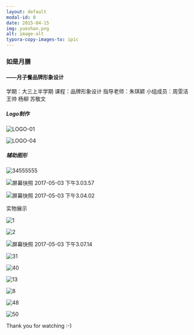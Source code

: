 ```yaml
---
layout: default
modal-id: 8
date: 2015-04-15
img: yueshan.png
alt: image-alt
typora-copy-images-to: ipic
---
```


### 如是月膳



#### ——月子餐品牌形象设计



学期：大三上半学期                              课程：品牌形象设计                              指导老师：朱琪颖                              小组成员：周雯洁    王帅    杨柳    苏敬文





##### Logo制作



![LOGO-01](http://ww4.sinaimg.cn/large/006tNbRwgy1ff7zijwpyhj30jq0oxgn8.jpg)



![LOGO-04](http://ww3.sinaimg.cn/large/006tNbRwgy1ff7zio16ovj30jq0iagmd.jpg)

##### 辅助图形



![34555555](http://ww3.sinaimg.cn/large/006tNbRwgy1ff7zqzovqoj30jq0jq4cq.jpg)



![屏幕快照 2017-05-03 下午3.03.57](http://ww1.sinaimg.cn/large/006tNbRwgy1ff86t7tohfj30jq0dgq5z.jpg)



![屏幕快照 2017-05-03 下午3.04.02](http://ww4.sinaimg.cn/large/006tNbRwgy1ff86tdoy6qj30jq0dmq5r.jpg)



实物展示



![1](http://ww3.sinaimg.cn/large/006tNbRwgy1ff7zucw6ooj30jq0jlwk5.jpg)



![2](http://ww1.sinaimg.cn/large/006tNbRwgy1ff7zuj4thjj30jq0jlwn1.jpg)



![屏幕快照 2017-05-03 下午3.07.14](http://ww4.sinaimg.cn/large/006tNbRwgy1ff86w7vbmaj30jq08jgta.jpg)





![31](http://ww3.sinaimg.cn/large/006tNbRwgy1ff7zxu7rqpj30jq0d5wlg.jpg)



![40](http://ww4.sinaimg.cn/large/006tNbRwgy1ff7zyovzh8j30jq0d545o.jpg)



![13](http://ww1.sinaimg.cn/large/006tNbRwgy1ff7zytv84tj30jq0d5aiu.jpg)



![8](http://ww3.sinaimg.cn/large/006tNbRwgy1ff7zz5kt1wj30jq0d5462.jpg)



![48](http://ww4.sinaimg.cn/large/006tNbRwgy1ff7zzhly6dj30jq0d5gxc.jpg)



![50](http://ww2.sinaimg.cn/large/006tNbRwgy1ff7zznqil5j30jq0d549k.jpg)





Thank you for watching  :-)

